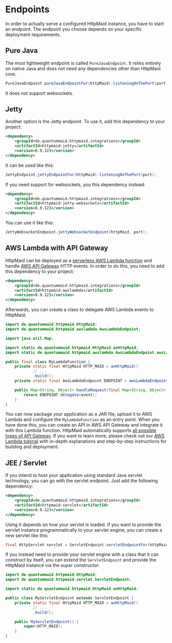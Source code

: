 # Endpoints
In order to actually serve a configured HttpMaid instance, you have to start an endpoint. The endpoint you choose
depends on your specific deployment requirements.
## Pure Java
The most lightweight endpoint is called `PureJavaEndpoint`. It relies entirely on native Java and does not need any dependencies
other than HttpMaid core.
<!---[CodeSnippet] (javaEndpoint)-->
```java
PureJavaEndpoint.pureJavaEndpointFor(httpMaid).listeningOnThePort(port);
```
It does not support websockets.
## Jetty
Another option is the Jetty endpoint. To use it, add this dependency to your project:
<!---[CodeSnippet] (jettydependency)-->
```xml
<dependency>
    <groupId>de.quantummaid.httpmaid.integrations</groupId>
    <artifactId>httpmaid-jetty</artifactId>
    <version>0.9.123</version>
</dependency>
```
It can be used like this:
<!---[CodeSnippet] (jettyEndpoint)-->
```java
JettyEndpoint.jettyEndpointFor(httpMaid).listeningOnThePort(port);
```

If you need support for websockets, you this dependency instead:

<!---[CodeSnippet] (jettywebsocketsdependency)-->
```xml
<dependency>
    <groupId>de.quantummaid.httpmaid.integrations</groupId>
    <artifactId>httpmaid-jetty-websockets</artifactId>
    <version>0.9.123</version>
</dependency>
```
You can use it like this:
<!---[CodeSnippet] (jettyWebsocketEndpoint)-->
```java
JettyWebsocketEndpoint.jettyWebsocketEndpoint(httpMaid, port);
```

## AWS Lambda with API Gateway
HttpMaid can be deployed as a [serverless AWS Lambda function](https://aws.amazon.com/lambda/) and handle
[AWS API Gateway](https://aws.amazon.com/api-gateway/) HTTP events.
In order to do this, you need to add this dependency to your project:
<!---[CodeSnippet] (awsdependency)-->
```xml
<dependency>
    <groupId>de.quantummaid.httpmaid.integrations</groupId>
    <artifactId>httpmaid-awslambda</artifactId>
    <version>0.9.123</version>
</dependency>
```
Afterwards, you can create a class to delegate AWS Lambda events to HttpMaid:

<!---[CodeSnippet] (lambdaFunctionSample)-->
```java
import de.quantummaid.httpmaid.HttpMaid;
import de.quantummaid.httpmaid.awslambda.AwsLambdaEndpoint;

import java.util.Map;

import static de.quantummaid.httpmaid.HttpMaid.anHttpMaid;
import static de.quantummaid.httpmaid.awslambda.AwsLambdaEndpoint.awsLambdaEndpointFor;

public final class MyLambdaFunction {
    private static final HttpMaid HTTP_MAID = anHttpMaid()
            // ...
            .build();
    private static final AwsLambdaEndpoint ENDPOINT = awsLambdaEndpointFor(HTTP_MAID);

    public Map<String, Object> handleRequest(final Map<String, Object> event) {
        return ENDPOINT.delegate(event);
    }
}
```
You can now package your application as a JAR file, upload it to AWS Lambda and configure the `MyLambdaFunction` as an entry point.
When you have done this, you can create an API in AWS API Gateway and integrate it with this Lambda function. HttpMaid
automatically supports [all possible types of API Gateway](https://docs.aws.amazon.com/apigateway/latest/developerguide/http-api-vs-rest.html).
If you want to learn more, please check out our [AWS Lambda tutorial](https://github.com/quantummaid/quantummaid-tutorials/blob/master/aws-lambda/README.md)
with in-depth explanations and step-by-step instructions for building and deployment. 

## JEE / Servlet
If you intend to host your application using standard Java servlet technology, you can go with the servlet endpoint.
Just add the following dependency:
<!---[CodeSnippet] (servletdependency)-->
```xml
<dependency>
    <groupId>de.quantummaid.httpmaid.integrations</groupId>
    <artifactId>httpmaid-servlet</artifactId>
    <version>0.9.123</version>
</dependency>
```

Using it depends on how your servlet is loaded.
If you want to provide the servlet instance programmatically to your servlet engine,
you can create a new servlet like this:

<!---[CodeSnippet] (servletSample)-->
```java
final HttpServlet servlet = ServletEndpoint.servletEndpointFor(httpMaid);
```

If you instead need to provide your servlet engine with a class that it can construct by itself,
you can extend the `ServletEndpoint` and provide the HttpMaid instance via the super constructor:

<!---[CodeSnippet] (servletStaticSample)-->
```java
import de.quantummaid.httpmaid.HttpMaid;
import de.quantummaid.httpmaid.servlet.ServletEndpoint;

import static de.quantummaid.httpmaid.HttpMaid.anHttpMaid;

public class MyServletEndpoint extends ServletEndpoint {
    private static final HttpMaid HTTP_MAID = anHttpMaid()
            // ...
            .build();

    public MyServletEndpoint() {
        super(HTTP_MAID);
    }
}
```
